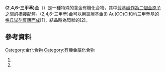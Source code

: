 **(2,4,6-三甲苯)金**（）是一種特殊的含金有機化合物，其中[芳基碳作為二個金原子之間的](../Page/芳基.md "wikilink")[橋接配體](../Page/橋接配體.md "wikilink")。(2,4,6-三甲苯)金可以用氯羰基金(I)
Au(CO)Cl和[均三甲苯基的](../Page/均三甲苯.md "wikilink")[格氏试剂反應而成](../Page/格氏试剂.md "wikilink")\[1\]，結晶時為環狀的\[2\]。

## 參考資料

[Category:金化合物](https://zh.wikipedia.org/wiki/Category:金化合物 "wikilink")
[Category:有機金屬化合物](https://zh.wikipedia.org/wiki/Category:有機金屬化合物 "wikilink")

1.

2.